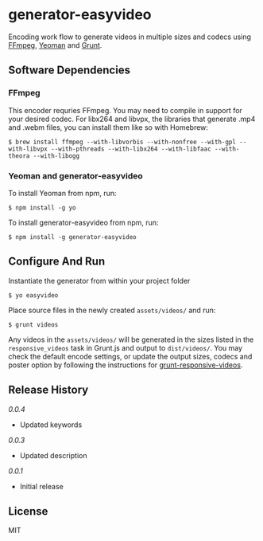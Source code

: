 # generator-easyvideo 

Encoding work flow to generate videos in multiple sizes and codecs using [FFmpeg](http://www.ffmpeg.org/), [Yeoman](http://yeoman.io/) and [Grunt](http://gruntjs.com/).

## Software Dependencies

### FFmpeg

This encoder requries FFmpeg. You may need to compile in support for your desired codec. For libx264 and libvpx, the libraries that generate .mp4 and .webm files, you can install them like so with Homebrew:

```
$ brew install ffmpeg --with-libvorbis --with-nonfree --with-gpl --with-libvpx --with-pthreads --with-libx264 --with-libfaac --with-theora --with-libogg
```

### Yeoman and generator-easyvideo

To install Yeoman from npm, run:

```
$ npm install -g yo
```

To install generator-easyvideo from npm, run:

```
$ npm install -g generator-easyvideo
```

## Configure And Run

Instantiate the generator from within your project folder

```
$ yo easyvideo
```

Place source files in the newly created `assets/videos/` and run:

```
$ grunt videos
```

Any videos in the `assets/videos/` will be generated in the sizes listed in the `responsive_videos` task in Grunt.js and output to `dist/videos/`. You may check the default encode settings, or update the output sizes, codecs and poster option by following the instructions for [grunt-responsive-videos](https://github.com/sjwilliams/grunt-responsive-videos).
    
## Release History

*0.0.4*

* Updated keywords

*0.0.3*

* Updated description

*0.0.1*

* Initial release

## License

MIT
